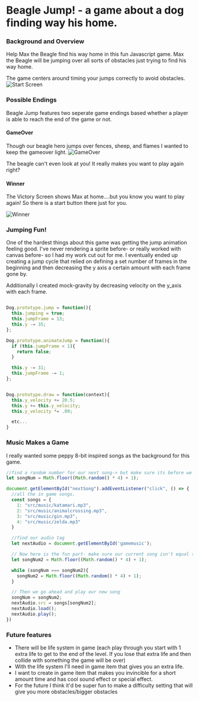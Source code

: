 # Beagle Jump! - a game about a dog finding way his home.

### Background and Overview

Help Max the Beagle find his way home in this fun Javascript game. Max the Beagle will be jumping over all sorts of obstacles just trying to find his way home.

The game centers around timing your jumps correctly to avoid obstacles.
![Start Screen](https://media.giphy.com/media/3gYYvB85lXxTgTCE1G/giphy.gif)

### Possible Endings
Beagle Jump features two seperate game endings based whether a player is able to reach the end of the game or not.

#### GameOver
Though our beagle hero jumps over fences, sheep, and flames I wanted to keep the gameover light.
![GameOver](https://i.imgur.com/SfuNv1s.png)

The beagle can't even look at you! It really makes you want to play again right?

#### Winner
The Victory Screen shows Max at home....but you know you want to play again! So there is a start button there just for you.

![Winner](https://i.imgur.com/F7SpDZG.png)

### Jumping Fun!
One of the hardest things about this game was getting the jump animation feeling good. I've never rendering a sprite before- or really worked with canvas before- so I had my work cut out for me. I eventually ended up creating a jump cycle that relied on defining a set number of frames in the beginning and then decreasing the y axis a certain amount with each frame gone by.

Additionally I created mock-gravity by decreasing velocity on the y_axis with each frame.


```Javascript

Dog.prototype.jump = function(){
  this.jumping = true;
  this.jumpFrame = 13;
  this.y -= 35;
};

Dog.prototype.animateJump = function(){
  if (this.jumpFrame < 1){
    return false;
  }

  this.y -= 31;
  this.jumpFrame -= 1;
};


Dog.prototype.draw = function(context){
  this.y_velocity += 20.5;
  this.y += this.y_velocity;
  this.y_velocity *= .09;

  etc...
}

```

### Music Makes a Game
I really wanted some peppy 8-bit inspired songs as the background for this game.

``` Javascript
//find a random number for our next song-> but make sure its before we click
let songNum = Math.floor((Math.random() * 4) + 1);

document.getElementById("nextSong").addEventListener("click", () => {
  //all the in game songs.
  const songs = {
    1: "src/music/katamari.mp3",
    2: "src/music/animalcrossing.mp3",
    3: "src/music/gin.mp3",
    4: "src/music/zelda.mp3"
  }

  //find our audio tag
  let nextAudio = document.getElementById('gamemusic');

  // Now here is the fun part- make sure our current song isn't equal to the last song we played.
  let songNum2 = Math.floor((Math.random() * 4) + 1);

  while (songNum === songNum2){
    songNum2 = Math.floor((Math.random() * 4) + 1);
  }

  // Then we go ahead and play our new song
  songNum = songNum2;
  nextAudio.src = songs[songNum2];
  nextAudio.load();
  nextAudio.play();
})

```

### Future features
 * There will be life system in game (each play through you start with 1 extra life to get to the end of the level. If you lose that extra life and then collide with something the game will be over)
* With the life system I'll need in game item that gives you an extra  life.
 * I want to create in game item that makes you invincible for a short amount time and has cool sound effect or special effect.
 * For the future I think it'd be super fun to make a difficulty setting that will give you more obstacles/bigger obstacles

